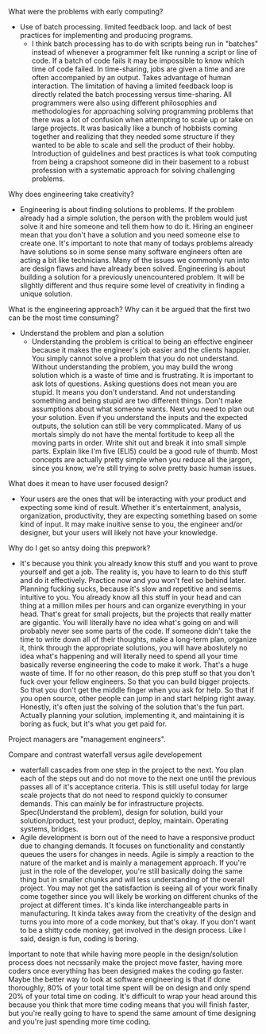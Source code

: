 What were the problems with early computing?
* Use of batch processing. limited feedback loop. and lack of best practices for implementing and producing programs.
  * I think batch processing has to do with scripts being run in "batches" instead of whenever a programmer felt like running a script or line of code. If a batch of code fails it may be impossible to know which time of code failed. In time-sharing, jobs are given a time and are often accompanied by an output. Takes advantage of human interaction. The limitation of having a limited feedback loop is directly related the batch processing versus time-sharing. All programmers were also using different philosophies and methodologies for approaching solving programming problems that there was a lot of confusion when attempting to scale up or take on large projects. It was basically like a bunch of hobbists coming together and realizing that they needed some structure if they wanted to be able to scale and sell the product of their hobby. Introduction of guidelines and best practices is what took computing from being a crapshoot someone did in their basement to a robust profession with a systematic approach for solving challenging problems. 

Why does engineering take creativity?
* Engineering is about finding solutions to problems. If the problem already had a simple solution, the person with the problem would just solve it and hire someone and tell them how to do it. Hiring an engineer mean that you don't have a solution and you need someone else to create one. It's important to note that many of todays problems already have solutions so in some sense many software engineers often are acting a bit like technicians. Many of the issues we commonly run into are design flaws and have already been solved. Engineering is about building a solution for a previously unencountered problem. It will be slightly different and thus require some level of creativity in finding a unique solution.

What is the engineering approach? Why can it be argued that the first two can be the most time consuming?
* Understand the problem and plan a solution
  * Understanding the problem is critical to being an effective engineer because it makes the engineer's job easier and the clients happier. You simply cannot solve a problem that you do not understand. Without understanding the problem, you may build the wrong solution which is a waste of time and is frustrating. It is important to ask lots of questions. Asking questions does not mean you are stupid. It means you don't understand. And not understanding something and being stupid are two different things. Don't make assumptions about what someone wants. Next you need to plan out your solution. Even if you understand the inputs and the expected outputs, the solution can still be very commplicated. Many of us mortals simply do not have the mental fortitude to keep all the moving parts in order. Write shit out and break it into small simple parts. Explain like I'm five (ELI5) could be a good rule of thumb. Most concepts are actually pretty simple when you reduce all the jargon, since you know, we're still trying to solve pretty basic human issues.
  
What does it mean to have user focused design?
* Your users are the ones that will be interacting with your product and expecting some kind of result. Whether it's entertainment, analysis, organization, productivity, they are expecting something based on some kind of input. It may make inuitive sense to you, the engineer and/or designer, but your users will likely not have your knowledge.

Why do I get so antsy doing this prepwork?
*  It's because you think you already know this stuff and you want to prove yourself and get a job. The reality is, you have to learn to do this stuff and do it effectively. Practice now and you won't feel so behind later. Planning fucking sucks, because it's slow and repetitive and seems intuitive to you. You already know all this stuff in your head and can thing at a million miles per hours and can organize everything in your head. That's great for small projects, but the projects that really matter are gigantic. You will literally have no idea what's going on and will probably never see some parts of the code. If someone didn't take the time to write down all of their thoughts, make a long-term plan, organize it, think through the appropriate solutions, you will have aboslutely no idea what's happening and will literally need to spend all your time basically reverse engineering the code to make it work. That's a huge waste of time. If for no other reason, do this prep stuff so that you don't fuck over your fellow engineers. So that you can build bigger projects. So that you don't get the middle finger when you ask for help. So that if you open source, other people can jump in and start helping right away. Honestly, it's often just the solving of the solution that's the fun part. Actually planning your solution, implementing it, and maintaining it is boring as fuck, but it's what you get paid for. 

Project managers are "management engineers".

Compare and contrast waterfall versus agile developement
* waterfall cascades from one step in the project to the next. You plan each of the steps out and do not move to the next one until the previous passes all of it's acceptance criteria. This is still useful today for large scale projects that do not need to respond quickly to consumer demands. This can mainly be for infrastructure projects. Spec(Understand the problem), design for solution, build your solution/product, test your product, deploy, maintain. Operating systems, bridges.
* Agile development is born out of the need to have a responsive product due to changing demands. It focuses on functionality and constantly queues the users for changes in needs. Agile is simply a reaction to the nature of the market and is mainly a management approach. If you're just in the role of the developer, you're still basically doing the same thing but in smaller chunks and will less understanding of the overall project. You may not get the satisfaction is seeing all of your work finally come together since you will likely be working on different chunks of the project at different times. It's kinda like interchangeable parts in manufacturing. It kinda takes away from the creativity of the design and turns you into more of a code monkey, but that's okay. If you don't want to be a shitty code monkey, get involved in the design process. Like I said, design is fun, coding is boring.

Important to note that while having more people in the design/solution process does not necssarily make the project move faster, having more coders once everything has been designed makes the coding go faster.
Maybe the better way to look at software engineering is that if done thoroughly, 80% of your total time spent will be on design and only spend 20% of your total time on coding. It's difficult to wrap your head around this because you think that more time coding means that you will finish faster, but you're really going to have to spend the same amount of time designing and you're just spending more time coding.
